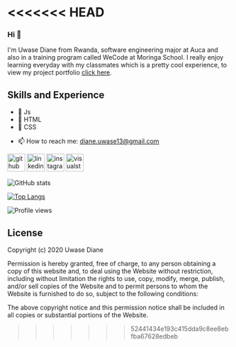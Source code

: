 <<<<<<< HEAD
=======


### Hi 👋


I'm Uwase Diane from Rwanda, software engineering major at Auca and also in a training program called WeCode at Moringa School. I really enjoy learning everyday with my classmates which is a pretty cool experience, to view my project portfolio [click here](https://uwase-diane.github.io/portfolio-project/).

## Skills and Experience

  * :diamond_shape_with_a_dot_inside: Js
  * :diamond_shape_with_a_dot_inside: HTML
  * :diamond_shape_with_a_dot_inside: CSS

     
- 📫 How to reach me: diane.uwase13@gmail.com 


[<img src='https://cdn.jsdelivr.net/npm/simple-icons@3.0.1/icons/github.svg' alt='github' height='40'>](https://github.com/uwase-diane)  [<img src='https://cdn.jsdelivr.net/npm/simple-icons@3.0.1/icons/linkedin.svg' alt='linkedin' height='40'>](https://www.linkedin.com/in/https://www.linkedin.com/in/uwase-diane-b91738193//)  [<img src='https://cdn.jsdelivr.net/npm/simple-icons@3.0.1/icons/instagram.svg' alt='instagram' height='40'>](https://www.instagram.com/https://www.instagram.com/uwasediane_/?hl=en/)  [<img src='https://cdn.jsdelivr.net/npm/simple-icons@3.0.1/icons/visualstudiocode.svg' alt='visualstudiocode' height='40'>](https://pbs.twimg.com/profile_images/1278357302601347072/BGZIBPH9_400x400.jpg)  

![GitHub stats](https://github-readme-stats.vercel.app/api?username=uwase-diane&show_icons=true)  

[![Top Langs](https://github-readme-stats.vercel.app/api/top-langs/?username=uwase-diane)](https://github.com/anuraghazra/github-readme-stats)

![Profile views](https://gpvc.arturio.dev/uwase-diane)  

## License

Copyright (c) 2020 Uwase Diane

Permission is hereby granted, free of charge, to any person obtaining a copy
of this website and, to deal
using the Website without restriction, including without limitation the rights
to use, copy, modify, merge, publish, and/or sell
copies of the Website and to permit persons to whom the Website is
furnished to do so, subject to the following conditions:

The above copyright notice and this permission notice shall be included in all
copies or substantial portions of the Website.

>>>>>>> 52441434e193c415dda9c8ee8ebfba67628edbeb
